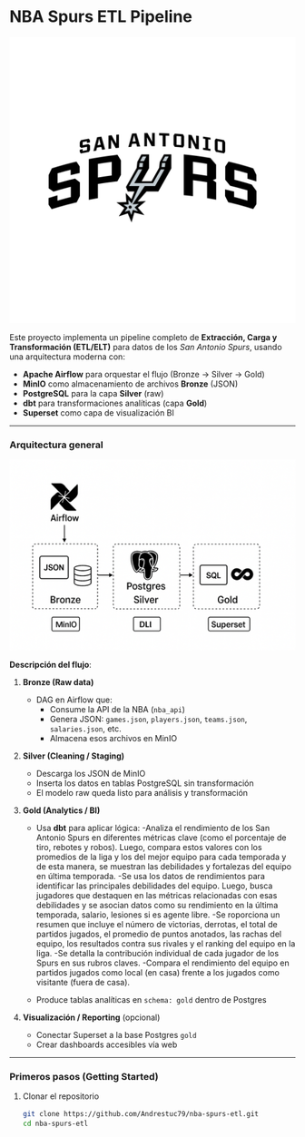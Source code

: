# NBA Spurs ETL Pipeline

![alt text](image-1.png)

Este proyecto implementa un pipeline completo de **Extracción, Carga y Transformación (ETL/ELT)** para datos de los *San Antonio Spurs*, usando una arquitectura moderna con:

- **Apache Airflow** para orquestar el flujo (Bronze → Silver → Gold)  
- **MinIO** como almacenamiento de archivos **Bronze** (JSON)  
- **PostgreSQL** para la capa **Silver** (raw)  
- **dbt** para transformaciones analíticas (capa **Gold**)  
- **Superset** como capa de visualización BI

---

###  Arquitectura general


![alt text](image.png)


**Descripción del flujo**:

1. **Bronze (Raw data)**  
   - DAG en Airflow que:
     - Consume la API de la NBA (`nba_api`)  
     - Genera JSON: `games.json`, `players.json`, `teams.json`, `salaries.json`, etc.  
     - Almacena esos archivos en MinIO

2. **Silver (Cleaning / Staging)**  
   - Descarga los JSON de MinIO  
   - Inserta los datos en tablas PostgreSQL sin transformación  
   - El modelo raw queda listo para análisis y transformación

3. **Gold (Analytics / BI)**  
   - Usa **dbt** para aplicar lógica:
      -Analiza el rendimiento de los San Antonio Spurs en diferentes métricas clave (como el porcentaje de tiro, rebotes y robos). Luego, compara estos valores con los promedios de la liga y los del mejor equipo para cada temporada y de esta manera, se
      muestran las debilidades y fortalezas del equipo en última temporada.
      -Se usa los datos de rendimientos para identificar las principales debilidades del equipo. Luego, busca jugadores que destaquen en las métricas relacionadas con esas debilidades y se asocian datos como su rendimiento en la última temporada, salario,
      lesiones si es agente libre.
      -Se roporciona un resumen que incluye el número de victorias, derrotas, el total de partidos jugados, el promedio de puntos anotados, las rachas del equipo, los resultados contra sus rivales y el ranking del equipo en la liga.
      -Se detalla la contribución individual de cada jugador de los Spurs en sus rubros claves.
      -Compara el rendimiento del equipo en partidos jugados como local (en casa) frente a los jugados como visitante (fuera de casa).

   - Produce tablas analíticas en `schema: gold` dentro de Postgres

4. **Visualización / Reporting** (opcional)  
   - Conectar Superset a la base Postgres `gold`  
   - Crear dashboards accesibles vía web

---

###  Primeros pasos (Getting Started)

1. Clonar el repositorio  
   ```bash
   git clone https://github.com/Andrestuc79/nba-spurs-etl.git
   cd nba-spurs-etl

